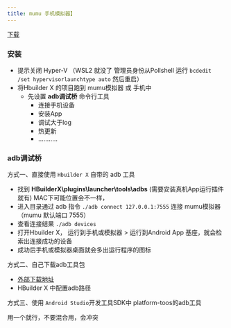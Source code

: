 ```yaml
---
title: mumu 手机模拟器】
---
```


[下载](https://mumu.163.com)

### 安装

-   提示关闭 Hyper-V （WSL2 就没了 管理员身份从Pollshell 运行 `bcdedit /set hypervisorlaunchtype auto` 然后重启）
-   将Hbuilder X 的项目跑到 mumu模拟器 或 手机中
    -   先设置 **adb调试桥** 命令行工具
        -   连接手机设备
        -   安装App
        -   调试大于log
        -   热更新
        -   ...........



### adb调试桥

方式一、直接使用 `Hbuilder X` 自带的 adb 工具

-   找到 **HBuilderX\plugins\launcher\tools\adbs**   (需要安装真机App运行插件就有)  MAC下可能位置会不一样，
-   进入目录通过 adb 指令 `./adb connect 127.0.0.1:7555` 连接 mumu模拟器（mumu 默认端口 7555）
-   查看连接结果 `./adb devices` 
-   打开Hbuilder X， 运行到手机或模拟器 > 运行到Android App 基座，就会检索出连接成功的设备 
-   成功后手机或模拟器桌面就会多出运行程序的图标

方式二、自己下载adb工具包

-   [外部下载地址](https://developer.android.google.cn/studio/releases/platform-tools?hl=zh-cn)
-   HBuilder X 中配置adb路径

方式三、使用 `Android Studio`开发工具SDK中 platform-toos的adb工具

用一个就行，不要混合用，会冲突

